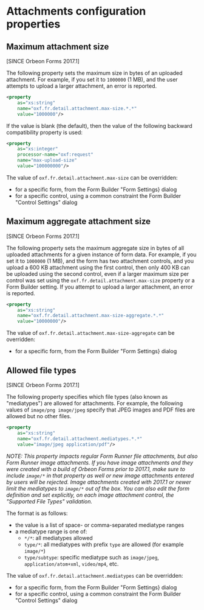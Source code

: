 # Attachments configuration properties

<!-- toc -->

## Maximum attachment size

[SINCE Orbeon Forms 2017.1]

The following property sets the maximum size in bytes of an uploaded attachment. For example, if you set it to `1000000` (1 MB), and the user attempts to upload a larger attachment, an error is reported.

```xml
<property 
    as="xs:string"  
    name="oxf.fr.detail.attachment.max-size.*.*"                      
    value="1000000"/>
```

If the value is blank (the default), then the value of the following backward compatibility property is used:

```xml
<property
    as="xs:integer" 
    processor-name="oxf:request"   
    name="max-upload-size"          
    value="100000000"/>
```

The value of `oxf.fr.detail.attachment.max-size` can be overridden:

- for a specific form, from the Form Builder "Form Settings} dialog
- for a specific control, using a common constraint the Form Builder "Control Settings" dialog 

## Maximum aggregate attachment size

[SINCE Orbeon Forms 2017.1]

The following property sets the maximum aggregate size in bytes of all uploaded attachments for a given instance of form data. For example, if you set it to `1000000` (1 MB), and the form has two attachment controls, and you upload a 600 KB attachment using the first control, then only 400 KB can be uploaded using the second control, even if a larger maximum size per control was set using the `oxf.fr.detail.attachment.max-size` property or a Form Builder setting. If you attempt to upload a larger attachment, an error is reported.

```xml
<property 
    as="xs:string"  
    name="oxf.fr.detail.attachment.max-size-aggregate.*.*"                      
    value="10000000"/>
```

The value of `oxf.fr.detail.attachment.max-size-aggregate` can be overridden:

- for a specific form, from the Form Builder "Form Settings} dialog

## Allowed file types

[SINCE Orbeon Forms 2017.1]

The following property specifies which file types (also known as "mediatypes") are allowed for attachments. For example, the following values of `image/png image/jpeg` specify that JPEG images and PDF files are allowed but no other files.

```xml
<property 
    as="xs:string"  
    name="oxf.fr.detail.attachment.mediatypes.*.*"                    
    value="image/jpeg application/pdf"/>
```

*NOTE: This property impacts regular Form Runner file attachments, but also Form Runner image attachments. If you have image attachments and they were created with a build of Orbeon Forms prior to 2017.1, make sure to include `image/*` in that property as well or new image attachments entered by users will be rejected. Image attachments created with 2017.1 or newer limit the mediatypes to `image/*` out of the box. You can also edit the form definition and set explicitly, on each image attachment control, the "Supported File Types" validation.*

The format is as follows:

<!-- TODO: Duplicated from xforms.md -->
- the value is a list of space- or comma-separated mediatype ranges
- a mediatype range is one of:
  - `*/*`: all mediatypes allowed
  - `type/*`: all mediatypes with prefix `type` are allowed (for example `image/*`)
  - `type/subtype`: specific mediatype such as `image/jpeg`, `application/atom+xml`, `video/mp4`, etc.
  
The value of `oxf.fr.detail.attachment.mediatypes` can be overridden:

- for a specific form, from the Form Builder "Form Settings} dialog
- for a specific control, using a common constraint the Form Builder "Control Settings" dialog
